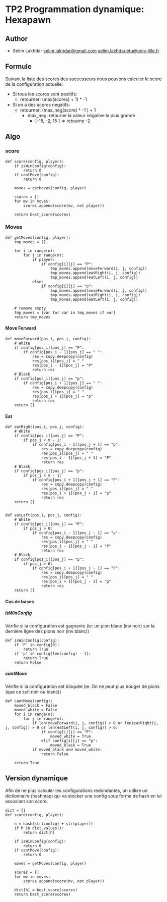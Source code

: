 # TP2 Programmation dynamique: Hexapawn

## Author

* Selim Lakhdar <selim.lakhdar@gmail.com> <selim.lakhdar.etu@univ-lille.fr>

## Formule

Suivant la liste des scores des successeurs nous pouvons calculer le score de la configuration actuelle:

 - Si tous les scores sont positifs:
    * retourner: (max(scores) + 1) * -1
 - Si on a des scores negatifs:
    * retourner: (max_neg(score) * -1 ) + 1
        * max_neg: retourne la valeur négative la plus grande
            * [-15, -2, 15 ] => retourne -2
            
            
## Algo

### score
```
def score(config, player):
    if isWinConfig(config):
        return 0
    if cantMove(config):
        return 0

    moves = getMoves(config, player)

    scores = []
    for mv in moves:
        scores.append(score(mv, not player))

    return best_score(scores)
```   

### Moves
```
def getMoves(config, player):
    tmp_moves = []

    for i in range(n):
        for j in range(m):
            if player:
                if config[i][j] == "P":
                    tmp_moves.append(moveForward(i, j, config))
                    tmp_moves.append(eatRight(i, j, config))
                    tmp_moves.append(eatLeft(i, j, config))
            else:
                if config[i][j] == "p":
                    tmp_moves.append(moveForward(i, j, config))
                    tmp_moves.append(eatRight(i, j, config))
                    tmp_moves.append(eatLeft(i, j, config))

    # remove empty
    tmp_moves = [var for var in tmp_moves if var]
    return tmp_moves
```
#### Move Forward

```
def moveForward(pos_i, pos_j, config):
    # White
    if config[pos_i][pos_j] == "P":
        if config[pos_i - 1][pos_j] == " ":
            res = copy.deepcopy(config)
            res[pos_i][pos_j] = " "
            res[pos_i - 1][pos_j] = "P"
            return res
    # Black
    if config[pos_i][pos_j] == "p":
        if config[pos_i + 1][pos_j] == " ":
            res = copy.deepcopy(config)
            res[pos_i][pos_j] = " "
            res[pos_i + 1][pos_j] = "p"
            return res
    return []

```

#### Eat
```
def eatRight(pos_i, pos_j, config):
    # White
    if config[pos_i][pos_j] == "P":
        if pos_j < m - 1:
            if config[pos_i - 1][pos_j + 1] == "p":
                res = copy.deepcopy(config)
                res[pos_i][pos_j] = " "
                res[pos_i - 1][pos_j + 1] = "P"
                return res
    # Black
    if config[pos_i][pos_j] == "p":
        if pos_j < m - 1:
            if config[pos_i + 1][pos_j + 1] == "P":
                res = copy.deepcopy(config)
                res[pos_i][pos_j] = " "
                res[pos_i + 1][pos_j + 1] = "p"
                return res
    return []


def eatLeft(pos_i, pos_j, config):
    # White
    if config[pos_i][pos_j] == "P":
        if pos_j > 0:
            if config[pos_i - 1][pos_j - 1] == "p":
                res = copy.deepcopy(config)
                res[pos_i][pos_j] = " "
                res[pos_i - 1][pos_j - 1] = "P"
                return res
    # Black
    if config[pos_i][pos_j] == "p":
        if pos_j > 0:
            if config[pos_i + 1][pos_j - 1] == "P":
                res = copy.deepcopy(config)
                res[pos_i][pos_j] = " "
                res[pos_i + 1][pos_j - 1] = "p"
                return res
    return []
```

#### Cas de bases
##### isWinConfig
Vérifie si la configuration est gagnante (ie: un pion blanc (inv noir) sur la dernière ligne des pions noir (inv blanc))
```
def isWinConfig(config):
    if 'P' in config[0]:
        return True
    if 'p' in config[len(config) - 1]:
        return True
    return False
```
##### cantMove
Vérifie si la configuration est bloquée (ie: On ne peut plus bouger de pions (que ce soit noir ou blanc))
```
def cantMove(config):
    moved_black = False
    moved_white = False
    for i in range(n):
        for j in range(m):
            if len(moveForward(i, j, config)) > 0 or len(eatRight(i, j, config)) > 0 or len(eatLeft(i, j, config)) > 0:
                if config[i][j] == "P":
                    moved_white = True
                elif config[i][j] == "p":
                    moved_black = True
            if moved_black and moved_white:
                return False

    return True
```

## Version dynamique

Afin de ne plus calculer les configurations redondantes, on utilise un dictionnaire (hashmap) qui va stocker une config sous forme de hash en lui assosiant son score.

```
dict = {}
def score(config, player):

    h = hash(str(config) + str(player))
    if h in dict.values():
        return dict[h]

    if isWinConfig(config):
        return 0
    if cantMove(config):
        return 0

    moves = getMoves(config, player)

    scores = []
    for mv in moves:
        scores.append(score(mv, not player))

    dict[h] = best_score(scores)
    return best_score(scores)
```

